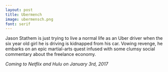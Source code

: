 ```yaml
---
layout: post
title: Ubermench
image: ubermensch.png
font: serif
---
```


Jason Stathem is just trying to live a normal life as an Uber driver when the six year old girl he is driving is kidnapped from his car.  Vowing revenge, he embarks on an epic martial-arts quest infused with some clumsy social commentary about the freelance economy.

<em>Coming to Netflix and Hulu on January 3rd, 2017</em>